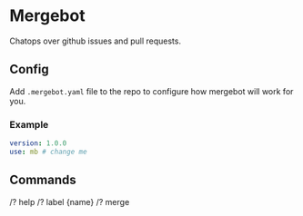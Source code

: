 # Mergebot

Chatops over github issues and pull requests.

## Config
Add `.mergebot.yaml` file to the repo to configure how mergebot will work for you.

### Example
```yaml
version: 1.0.0
use: mb # change me 
```

## Commands

/? help
/? label {name}
/? merge
